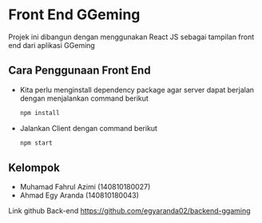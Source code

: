 # Front End GGeming

Projek ini dibangun dengan menggunakan React JS sebagai tampilan front end dari aplikasi GGeming

## Cara Penggunaan Front End

- Kita perlu menginstall dependency package agar server dapat berjalan dengan menjalankan command berikut 
  
  ```cmd
  npm install
  ```
  
- Jalankan Client dengan command berikut
  
  ```cmd
  npm start
  ```

## Kelompok

- Muhamad Fahrul Azimi (140810180027)
- Ahmad Egy Aranda (140810180043)

Link github Back-end
 https://github.com/egyaranda02/backend-ggaming